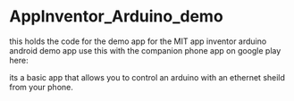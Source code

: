 # AppInventor_Arduino_demo
this holds the code for the demo app for the MIT app inventor arduino android demo app
use this with the companion phone app on google play here:


its a basic app that allows you to control an arduino with an ethernet sheild from your phone.
